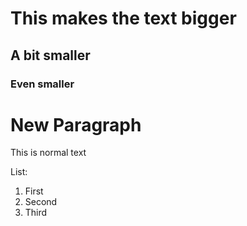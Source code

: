 # This makes the text bigger
## A bit smaller
### Even smaller

# New Paragraph
This is normal text

List: 
1. First
2. Second
3. Third
